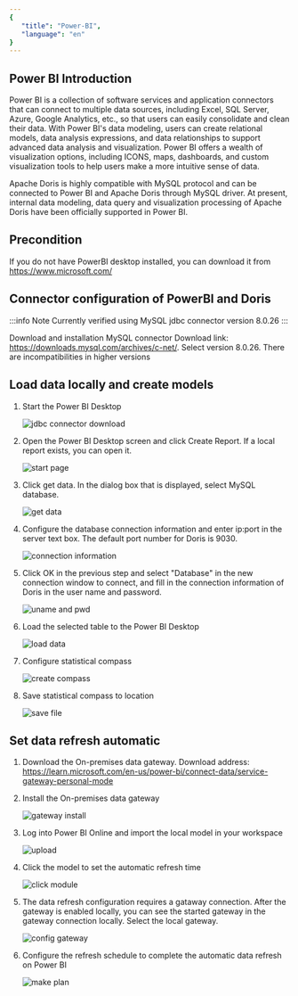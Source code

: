 ```yaml
---
{
   "title": "Power-BI",
   "language": "en"
}
---
```


<!--
Licensed to the Apache Software Foundation (ASF) under one
or more contributor license agreements.  See the NOTICE file
distributed with this work for additional information
regarding copyright ownership.  The ASF licenses this file
to you under the Apache License, Version 2.0 (the
"License"); you may not use this file except in compliance
with the License.  You may obtain a copy of the License at

  http://www.apache.org/licenses/LICENSE-2.0

Unless required by applicable law or agreed to in writing,
software distributed under the License is distributed on an
"AS IS" BASIS, WITHOUT WARRANTIES OR CONDITIONS OF ANY
KIND, either express or implied.  See the License for the
specific language governing permissions and limitations
under the License.
-->

## Power BI Introduction

Power BI is a collection of software services and application connectors that can connect to multiple data sources, including Excel, SQL Server, Azure, Google Analytics, etc., so that users can easily consolidate and clean their data. With Power BI's data modeling, users can create relational models, data analysis expressions, and data relationships to support advanced data analysis and visualization. Power BI offers a wealth of visualization options, including ICONS, maps, dashboards, and custom visualization tools to help users make a more intuitive sense of data.

Apache Doris is highly compatible with MySQL protocol and can be connected to Power BI and Apache Doris through MySQL driver. At present, internal data modeling, data query and visualization processing of Apache Doris have been officially supported in Power BI.

## Precondition

If you do not have PowerBI desktop installed, you can download it from https://www.microsoft.com/

## Connector configuration of PowerBI and Doris
:::info Note
Currently verified using MySQL jdbc connector version 8.0.26
:::

Download and installation MySQL connector
Download link: https://downloads.mysql.com/archives/c-net/. Select version 8.0.26. There are incompatibilities in higher versions


## Load data locally and create models

1. Start the Power BI Desktop

   ![jdbc connector download](/images/powerbi/bi-powerbi-en-1.png)

2. Open the Power BI Desktop screen and click Create Report. If a local report exists, you can open it.

   ![start page](/images/powerbi/bi-powerbi-en-2.png)

3. Click get data. In the dialog box that is displayed, select MySQL database.

   ![get data](/images/powerbi/bi-powerbi-en-3.png)

4. Configure the database connection information and enter ip:port in the server text box. The default port number for Doris is 9030.

   ![connection information](/images/powerbi/bi-powerbi-en-4.png)

5. Click OK in the previous step and select "Database" in the new connection window to connect, and fill in the connection information of Doris in the user name and password.

   ![uname and pwd](/images/powerbi/bi-powerbi-en-5.png)

6. Load the selected table to the Power BI Desktop

   ![load data](/images/powerbi/bi-powerbi-en-6.png)

7. Configure statistical compass

   ![create compass](/images/powerbi/bi-powerbi-en-7.png)

8. Save statistical compass to location

   ![save file](/images/powerbi/bi-powerbi-en-8.png)

## Set  data refresh automatic

1. Download the On-premises data gateway. Download address: https://learn.microsoft.com/en-us/power-bi/connect-data/service-gateway-personal-mode
2. Install the On-premises data gateway

   ![gateway install](/images/powerbi/bi-powerbi-en-9.png)

3. Log into Power BI Online and import the local model in your workspace

   ![upload](/images/powerbi/bi-powerbi-en-10.png)

4. Click the model to set the automatic refresh time

   ![click module](/images/powerbi/bi-powerbi-en-11.png)

5. The data refresh configuration requires a gataway connection. After the gateway is enabled locally, you can see the  started gateway in the gateway connection locally. Select the local gateway. 

   ![config gateway](/images/powerbi/bi-powerbi-en-12.png)

6. Configure the refresh schedule to complete the automatic data refresh on Power BI

   ![make plan](/images/powerbi/bi-powerbi-en-13.png)

